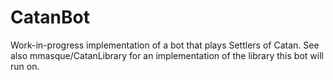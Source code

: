 # CatanBot
Work-in-progress implementation of a bot that plays Settlers of Catan. 
See also mmasque/CatanLibrary for an implementation of the library this bot will run on. 




